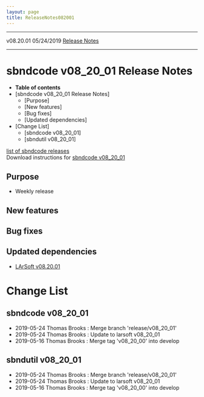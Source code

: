 ```yaml
---
layout: page
title: ReleaseNotes082001
---
```


  ----------- ------------ -- -- ------------------------------------------------------
  v08.20.01   05/24/2019         [Release Notes](ReleaseNotes082001.html)
  ----------- ------------ -- -- ------------------------------------------------------



sbndcode v08\_20\_01 Release Notes
======================================================================================

-   **Table of contents**
-   [sbndcode v08\_20\_01 Release
    Notes]
    -   [Purpose]
    -   [New features]
    -   [Bug fixes]
    -   [Updated dependencies]
-   [Change List]
    -   [sbndcode v08\_20\_01]
    -   [sbndutil v08\_20\_01]

[list of sbndcode
releases](List_of_SBND_code_releases.html)\
Download instructions for [sbndcode
v08\_20\_01](http://scisoft.fnal.gov/scisoft/bundles/sbnd/v08_20_01/sbndcode-v08_20_01.html)



Purpose
----------------------------------

-   Weekly release



New features
--------------------------------------------



Bug fixes
--------------------------------------



Updated dependencies
------------------------------------------------------------

-   [LArSoft
    v08.20.01](https://cdcvs.fnal.gov/redmine/projects/larsoft/wiki/ReleaseNotes082001)



Change List
==========================================



sbndcode v08\_20\_01
----------------------------------------------------------

-   2019-05-24 Thomas Brooks : Merge branch \'release/v08\_20\_01\'
-   2019-05-24 Thomas Brooks : Update to larsoft v08\_20\_01
-   2019-05-16 Thomas Brooks : Merge tag \'v08\_20\_00\' into develop



sbndutil v08\_20\_01
----------------------------------------------------------

-   2019-05-24 Thomas Brooks : Merge branch \'release/v08\_20\_01\'
-   2019-05-24 Thomas Brooks : Update to larsoft v08\_20\_01
-   2019-05-16 Thomas Brooks : Merge tag \'v08\_20\_00\' into develop
